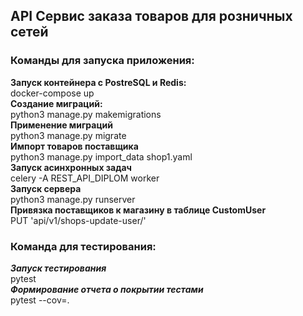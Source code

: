 ##  API Сервис заказа товаров для розничных сетей
### Команды для запуска приложения:
**Запуск контейнера c PostreSQL и Redis:**  
docker-compose up  
**Создание миграций:**  
python3 manage.py makemigrations  
**Применение миграций**  
python3 manage.py migrate  
**Импорт товаров поставщика**  
python3 manage.py import_data shop1.yaml  
**Запуск асинхронных задач**  
celery -A REST_API_DIPLOM worker  
**Запуск сервера**  
python3 manage.py runserver  
**Привязка поставщиков к магазину в таблице CustomUser**  
PUT 'api/v1/shops-update-user/'  

### Команда для тестирования:
***Запуск тестирования***  
pytest  
***Формирование отчета о покрытии тестами***  
pytest --cov=.